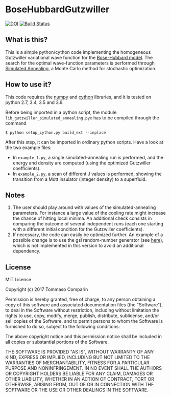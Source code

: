 # BoseHubbardGutzwiller
[![DOI](https://zenodo.org/badge/DOI/10.5281/zenodo.846905.svg)](https://doi.org/10.5281/zenodo.846905)
[![Build Status](https://travis-ci.org/tcompa/BoseHubbardGutzwiller.svg?branch=master)](https://travis-ci.org/tcompa/BoseHubbardGutzwiller)

## What is this?
This is a simple python/cython code implementing the homogeneous Gutzwiller
variational wave function for the [Bose-Hubbard
model](https://en.wikipedia.org/wiki/Bose%E2%80%93Hubbard_model).  The search
for the optimal wave-function parameters is performed through [Simulated
Annealing](https://en.wikipedia.org/wiki/Simulated_annealing), a Monte Carlo
method for stochastic optimization.

## How to use it?
This code requires the [numpy](http://www.numpy.org/) and
[cython](http://cython.org/) libraries, and it is tested on python 2.7, 3.4,
3.5 and 3.6.

Before being imported in a python script, the module
`lib_gutzwiller_simulated_annealing.pyx` has to be compiled through the command

    $ python setup_cython.py build_ext --inplace

After this step, it can be imported in ordinary python scripts.
Have a look at the two example files:
+ In `example_1.py`, a single simulated-annealing run is performed, and the energy and density are computed (using the optimized Gutzwiller coefficients).
+ In `example_2.py`, a scan of different J values is performed, showing the transition from a Mott insulator (integer density) to a superfluid.

## Notes
1. The user should play around with values of the simulated-annealing
parameters. For instance a large value of the cooling rate might increase the
chance of hitting local minima. An additional check consists in comparing the
outcome of several independent runs (each one starting with a different initial
condition for the Gutzwiller coefficients).
2. If necessary, the code can easily be optimized further.  An example of a
possible change is to use the gsl random-number generator (see <a
href="http://pyinsci.blogspot.it/2010/12/efficcient-mcmc-in-python.html">here</a>),
which is not implemented in this version to avoid an additional dependency.

## License

MIT License

Copyright (c) 2017 Tommaso Comparin

Permission is hereby granted, free of charge, to any person obtaining a copy
of this software and associated documentation files (the "Software"), to deal
in the Software without restriction, including without limitation the rights
to use, copy, modify, merge, publish, distribute, sublicense, and/or sell
copies of the Software, and to permit persons to whom the Software is
furnished to do so, subject to the following conditions:

The above copyright notice and this permission notice shall be included in all
copies or substantial portions of the Software.

THE SOFTWARE IS PROVIDED "AS IS", WITHOUT WARRANTY OF ANY KIND, EXPRESS OR
IMPLIED, INCLUDING BUT NOT LIMITED TO THE WARRANTIES OF MERCHANTABILITY,
FITNESS FOR A PARTICULAR PURPOSE AND NONINFRINGEMENT. IN NO EVENT SHALL THE
AUTHORS OR COPYRIGHT HOLDERS BE LIABLE FOR ANY CLAIM, DAMAGES OR OTHER
LIABILITY, WHETHER IN AN ACTION OF CONTRACT, TORT OR OTHERWISE, ARISING FROM,
OUT OF OR IN CONNECTION WITH THE SOFTWARE OR THE USE OR OTHER DEALINGS IN THE
SOFTWARE.
